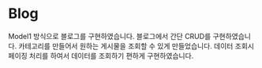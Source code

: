 # Blog
Model1 방식으로 블로그를 구현하였습니다.
블로그에서 간단 CRUD를 구현하였습니다.
카테고리를 만들어서 원하는 게시물을 조회할 수 있게 만들었습니다.
데이터 조회시 페이징 처리를 하여서 데이터를 조회하기 편하게 구현하였습니다.
